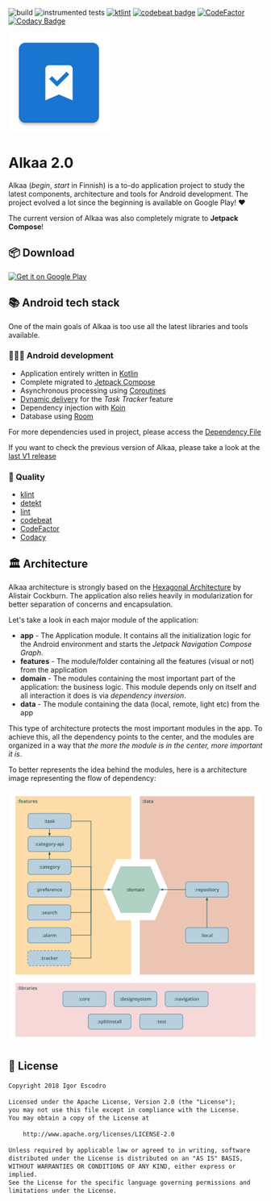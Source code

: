 ![build](https://github.com/igorescodro/alkaa/actions/workflows/build.yml/badge.svg)
![instrumented tests](https://github.com/igorescodro/alkaa/actions/workflows/android_tests.yml/badge.svg)
<a href="https://ktlint.github.io/"><img src="https://img.shields.io/badge/code%20style-%E2%9D%A4-FF4081.svg" alt="ktlint"></a>
<a href="https://codebeat.co/projects/github-com-igorescodro-alkaa-main"><img alt="codebeat badge" src="https://codebeat.co/badges/e742f8bf-2047-4a59-bdb4-14ed2b1d9d28" /></a>
[![CodeFactor](https://www.codefactor.io/repository/github/igorescodro/alkaa/badge/main)](https://www.codefactor.io/repository/github/igorescodro/alkaa/overview/main)
[![Codacy Badge](https://api.codacy.com/project/badge/Grade/d88ab7250f1a4e9fb0a96dec11a0c2cd)](https://www.codacy.com/manual/igorescodro/alkaa?utm_source=github.com&amp;utm_medium=referral&amp;utm_content=igorescodro/alkaa&amp;utm_campaign=Badge_Grade)

<img src="app/src/main/ic_launcher-web.png" width="200">

# Alkaa 2.0

Alkaa (_begin_, _start_ in Finnish) is a to-do application project to study the latest components,
architecture and tools for Android development. The project evolved a lot since the beginning is
available on Google Play! :heart:

The current version of Alkaa was also completely migrate to **Jetpack Compose**!

## 📦 Download

<a href='https://play.google.com/store/apps/details?id=com.escodro.alkaa'><img alt='Get it on Google Play' src='https://play.google.com/intl/en_us/badges/images/generic/en_badge_web_generic.png' width=240/></a>

## 📚 Android tech stack

One of the main goals of Alkaa is too use all the latest libraries and tools available.

### 🧑🏻‍💻 Android development

- Application entirely written in [Kotlin](https://kotlinlang.org)
- Complete migrated to [Jetpack Compose](https://developer.android.com/jetpack/compose)
- Asynchronous processing using [Coroutines](https://kotlin.github.io/kotlinx.coroutines/)
- [Dynamic delivery](https://developer.android.com/guide/playcore/feature-delivery) for the _Task
  Tracker_ feature
- Dependency injection with [Koin](https://insert-koin.io)
- Database using [Room](https://developer.android.com/topic/libraries/architecture/room)

For more dependencies used in project, please access the
[Dependency File](https://github.com/igorescodro/alkaa/blob/main/buildSrc/src/main/java/Dependencies.kt)

If you want to check the previous version of Alkaa, please take a look at
the [last V1 release](https://github.com/igorescodro/alkaa/tree/v1.7.0)

### 🧪 Quality

- [klint](https://github.com/shyiko/ktlint)
- [detekt](https://github.com/arturbosch/detekt)
- [lint](https://developer.android.com/studio/write/lint)
- [codebeat](https://codebeat.co)
- [CodeFactor](https://www.codefactor.io/)
- [Codacy](http://codacy.com)

## 🏛 Architecture

Alkaa architecture is strongly based on
the [Hexagonal Architecture](https://alistair.cockburn.us/hexagonal-architecture/) by Alistair
Cockburn. The application also relies heavily in modularization for better separation of concerns
and encapsulation.

Let's take a look in each major module of the application:

* **app** - The Application module. It contains all the initialization logic for the Android
  environment and starts the _Jetpack Navigation Compose Graph_.
* **features** - The module/folder containing all the features (visual or not) from the application
* **domain** - The modules containing the most important part of the application: the business
  logic. This module depends only on itself and all interaction it does is via _dependency
  inversion_.
* **data** - The module containing the data (local, remote, light etc) from the app

This type of architecture protects the most important modules in the app. To achieve this, all the
dependency points to the center, and the modules are organized in a way that
_the more the module is in the center, more important it is_.

To better represents the idea behind the modules, here is a architecture image representing the flow
of dependency:

![Alkaa Architecture](assets/alkaa-2-0-architecture.png)

## 📃 License

```
Copyright 2018 Igor Escodro

Licensed under the Apache License, Version 2.0 (the "License");
you may not use this file except in compliance with the License.
You may obtain a copy of the License at

    http://www.apache.org/licenses/LICENSE-2.0

Unless required by applicable law or agreed to in writing, software
distributed under the License is distributed on an "AS IS" BASIS,
WITHOUT WARRANTIES OR CONDITIONS OF ANY KIND, either express or implied.
See the License for the specific language governing permissions and
limitations under the License.
```
